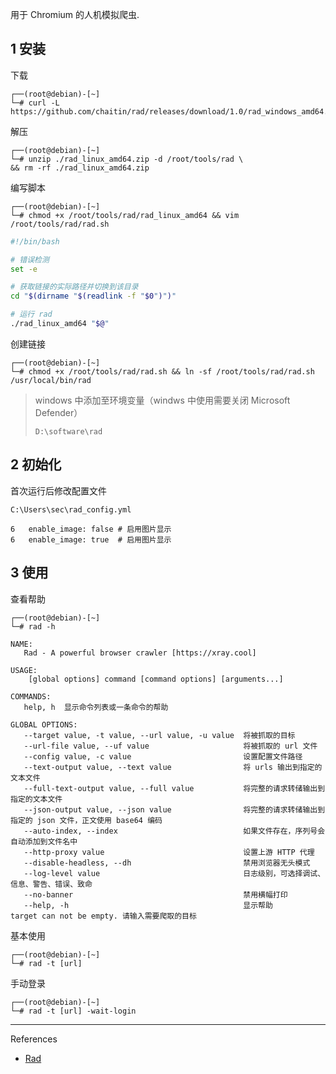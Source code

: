 用于 Chromium 的人机模拟爬虫.

## 1 安装

下载

```
┌──(root@debian)-[~]
└─# curl -L https://github.com/chaitin/rad/releases/download/1.0/rad_windows_amd64.zip
```

解压

```
┌──(root@debian)-[~]
└─# unzip ./rad_linux_amd64.zip -d /root/tools/rad \
&& rm -rf ./rad_linux_amd64.zip
```

编写脚本

```shell
┌──(root@debian)-[~]
└─# chmod +x /root/tools/rad/rad_linux_amd64 && vim /root/tools/rad/rad.sh
```

```sh
#!/bin/bash

# 错误检测
set -e

# 获取链接的实际路径并切换到该目录
cd "$(dirname "$(readlink -f "$0")")"

# 运行 rad
./rad_linux_amd64 "$@"
```

创建链接

```shell
┌──(root@debian)-[~]
└─# chmod +x /root/tools/rad/rad.sh && ln -sf /root/tools/rad/rad.sh /usr/local/bin/rad
```

> windows 中添加至环境变量（windws 中使用需要关闭 Microsoft Defender）
>
> ```
> D:\software\rad
> ```

## 2 初始化

首次运行后修改配置文件

```
C:\Users\sec\rad_config.yml
```

```
6	enable_image: false # 启用图片显示
6	enable_image: true  # 启用图片显示
```

## 3 使用

查看帮助

```shell
┌──(root@debian)-[~]
└─# rad -h
```

```
NAME:
   Rad - A powerful browser crawler [https://xray.cool]

USAGE:
    [global options] command [command options] [arguments...]

COMMANDS:
   help, h  显示命令列表或一条命令的帮助

GLOBAL OPTIONS:
   --target value, -t value, --url value, -u value  将被抓取的目标
   --url-file value, --uf value                     将被抓取的 url 文件
   --config value, -c value                         设置配置文件路径
   --text-output value, --text value                将 urls 输出到指定的文本文件
   --full-text-output value, --full value           将完整的请求转储输出到指定的文本文件
   --json-output value, --json value                将完整的请求转储输出到指定的 json 文件，正文使用 base64 编码
   --auto-index, --index                            如果文件存在，序列号会自动添加到文件名中
   --http-proxy value                               设置上游 HTTP 代理
   --disable-headless, --dh                         禁用浏览器无头模式
   --log-level value                                日志级别，可选择调试、信息、警告、错误、致命
   --no-banner                                      禁用横幅打印
   --help, -h                                       显示帮助
target can not be empty. 请输入需要爬取的目标
```

基本使用

```shell
┌──(root@debian)-[~]
└─# rad -t [url]
```

手动登录

```shell
┌──(root@debian)-[~]
└─# rad -t [url] -wait-login
```

---

References

- [Rad](https://github.com/chaitin/rad)
